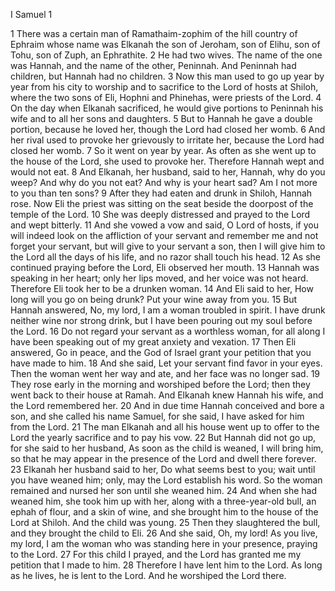 I Samuel 1

1	There was a certain man of Ramathaim-zophim of the hill country of Ephraim whose name was Elkanah the son of Jeroham, son of Elihu, son of Tohu, son of Zuph, an Ephrathite.
2	He had two wives. The name of the one was Hannah, and the name of the other, Peninnah. And Peninnah had children, but Hannah had no children.
3	Now this man used to go up year by year from his city to worship and to sacrifice to the Lord of hosts at Shiloh, where the two sons of Eli, Hophni and Phinehas, were priests of the Lord.
4	On the day when Elkanah sacrificed, he would give portions to Peninnah his wife and to all her sons and daughters.
5	But to Hannah he gave a double portion, because he loved her, though the Lord had closed her womb.
6	And her rival used to provoke her grievously to irritate her, because the Lord had closed her womb.
7	So it went on year by year. As often as she went up to the house of the Lord, she used to provoke her. Therefore Hannah wept and would not eat.
8	And Elkanah, her husband, said to her, Hannah, why do you weep? And why do you not eat? And why is your heart sad? Am I not more to you than ten sons?
9	After they had eaten and drunk in Shiloh, Hannah rose. Now Eli the priest was sitting on the seat beside the doorpost of the temple of the Lord.
10	She was deeply distressed and prayed to the Lord and wept bitterly.
11	And she vowed a vow and said, O Lord of hosts, if you will indeed look on the affliction of your servant and remember me and not forget your servant, but will give to your servant a son, then I will give him to the Lord all the days of his life, and no razor shall touch his head.
12	As she continued praying before the Lord, Eli observed her mouth.
13	Hannah was speaking in her heart; only her lips moved, and her voice was not heard. Therefore Eli took her to be a drunken woman.
14	And Eli said to her, How long will you go on being drunk? Put your wine away from you.
15	But Hannah answered, No, my lord, I am a woman troubled in spirit. I have drunk neither wine nor strong drink, but I have been pouring out my soul before the Lord.
16	Do not regard your servant as a worthless woman, for all along I have been speaking out of my great anxiety and vexation.
17	Then Eli answered, Go in peace, and the God of Israel grant your petition that you have made to him.
18	And she said, Let your servant find favor in your eyes. Then the woman went her way and ate, and her face was no longer sad.
19	They rose early in the morning and worshiped before the Lord; then they went back to their house at Ramah. And Elkanah knew Hannah his wife, and the Lord remembered her.
20	And in due time Hannah conceived and bore a son, and she called his name Samuel, for she said, I have asked for him from the Lord.
21	The man Elkanah and all his house went up to offer to the Lord the yearly sacrifice and to pay his vow.
22	But Hannah did not go up, for she said to her husband, As soon as the child is weaned, I will bring him, so that he may appear in the presence of the Lord and dwell there forever.
23	Elkanah her husband said to her, Do what seems best to you; wait until you have weaned him; only, may the Lord establish his word. So the woman remained and nursed her son until she weaned him.
24	And when she had weaned him, she took him up with her, along with a three-year-old bull, an ephah of flour, and a skin of wine, and she brought him to the house of the Lord at Shiloh. And the child was young.
25	Then they slaughtered the bull, and they brought the child to Eli.
26	And she said, Oh, my lord! As you live, my lord, I am the woman who was standing here in your presence, praying to the Lord.
27	For this child I prayed, and the Lord has granted me my petition that I made to him.
28	Therefore I have lent him to the Lord. As long as he lives, he is lent to the Lord. And he worshiped the Lord there.

